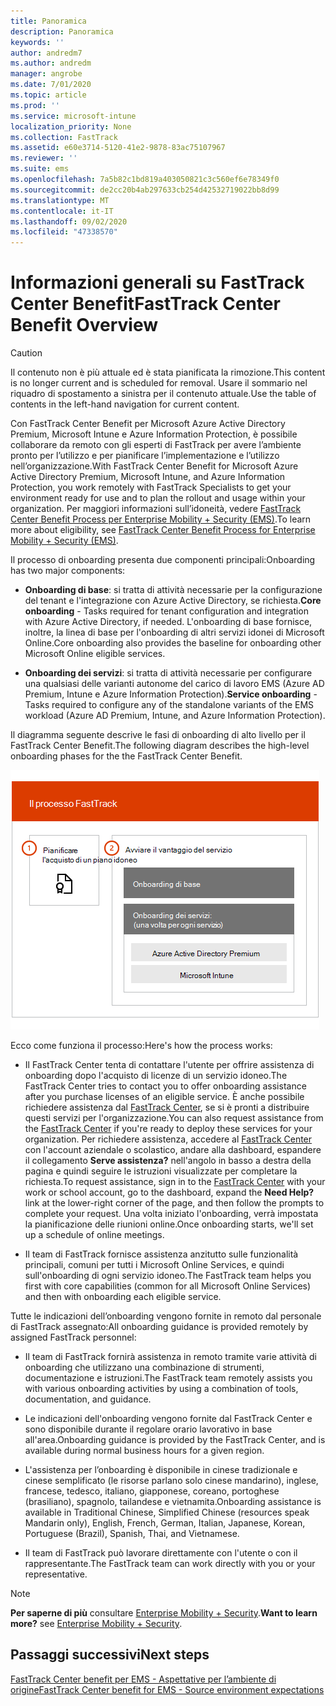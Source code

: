 ```yaml
---
title: Panoramica
description: Panoramica
keywords: ''
author: andredm7
ms.author: andredm
manager: angrobe
ms.date: 7/01/2020
ms.topic: article
ms.prod: ''
ms.service: microsoft-intune
localization_priority: None
ms.collection: FastTrack
ms.assetid: e60e3714-5120-41e2-9878-83ac75107967
ms.reviewer: ''
ms.suite: ems
ms.openlocfilehash: 7a5b82c1bd819a403050821c3c560ef6e78349f0
ms.sourcegitcommit: de2cc20b4ab297633cb254d42532719022bb8d99
ms.translationtype: MT
ms.contentlocale: it-IT
ms.lasthandoff: 09/02/2020
ms.locfileid: "47338570"
---
```

# <a name="fasttrack-center-benefit-overview"></a><span data-ttu-id="6afd9-103">Informazioni generali su FastTrack Center Benefit</span><span class="sxs-lookup"><span data-stu-id="6afd9-103">FastTrack Center Benefit Overview</span></span>

> [!CAUTION]
> <span data-ttu-id="6afd9-104">Il contenuto non è più attuale ed è stata pianificata la rimozione.</span><span class="sxs-lookup"><span data-stu-id="6afd9-104">This content is no longer current and is scheduled for removal.</span></span> <span data-ttu-id="6afd9-105">Usare il sommario nel riquadro di spostamento a sinistra per il contenuto attuale.</span><span class="sxs-lookup"><span data-stu-id="6afd9-105">Use the table of contents in the left-hand navigation for current content.</span></span>

<span data-ttu-id="6afd9-106">Con FastTrack Center Benefit per Microsoft Azure Active Directory Premium, Microsoft Intune e Azure Information Protection, è possibile collaborare da remoto con gli esperti di FastTrack per avere l’ambiente pronto per l’utilizzo e per pianificare l’implementazione e l’utilizzo nell’organizzazione.</span><span class="sxs-lookup"><span data-stu-id="6afd9-106">With FastTrack Center Benefit for Microsoft Azure Active Directory Premium, Microsoft Intune, and Azure Information Protection, you work remotely with FastTrack Specialists to get your environment ready for use and to plan the rollout and usage within your organization.</span></span> <span data-ttu-id="6afd9-107">Per maggiori informazioni sull’idoneità, vedere [FastTrack Center Benefit Process per Enterprise Mobility + Security (EMS)](EMS-fasttrack-process.md).</span><span class="sxs-lookup"><span data-stu-id="6afd9-107">To learn more about eligibility, see [FastTrack Center Benefit Process for Enterprise Mobility + Security (EMS)](EMS-fasttrack-process.md).</span></span>

<span data-ttu-id="6afd9-108">Il processo di onboarding presenta due componenti principali:</span><span class="sxs-lookup"><span data-stu-id="6afd9-108">Onboarding has two major components:</span></span>

-   <span data-ttu-id="6afd9-109">**Onboarding di base**: si tratta di attività necessarie per la configurazione del tenant e l'integrazione con Azure Active Directory, se richiesta.</span><span class="sxs-lookup"><span data-stu-id="6afd9-109">**Core onboarding** - Tasks required for tenant configuration and integration with Azure Active Directory, if needed.</span></span> <span data-ttu-id="6afd9-110">L'onboarding di base fornisce, inoltre, la linea di base per l'onboarding di altri servizi idonei di Microsoft Online.</span><span class="sxs-lookup"><span data-stu-id="6afd9-110">Core onboarding also provides the baseline for onboarding other Microsoft Online eligible services.</span></span>

-   <span data-ttu-id="6afd9-111">**Onboarding dei servizi**: si tratta di attività necessarie per configurare una qualsiasi delle varianti autonome del carico di lavoro EMS (Azure AD Premium, Intune e Azure Information Protection).</span><span class="sxs-lookup"><span data-stu-id="6afd9-111">**Service onboarding** - Tasks required to configure any of the standalone variants of the EMS workload (Azure AD Premium, Intune, and Azure Information Protection).</span></span>

<span data-ttu-id="6afd9-112">Il diagramma seguente descrive le fasi di onboarding di alto livello per il FastTrack Center Benefit.</span><span class="sxs-lookup"><span data-stu-id="6afd9-112">The following diagram describes the high-level onboarding phases for the the FastTrack Center Benefit.</span></span>

![Le fasi di onboarding di alto livello dell'uso del FastTrack Center Benefit](./media/ft-onboarding-process.png)

<span data-ttu-id="6afd9-114">Ecco come funziona il processo:</span><span class="sxs-lookup"><span data-stu-id="6afd9-114">Here's how the process works:</span></span>

- <span data-ttu-id="6afd9-115">Il FastTrack Center tenta di contattare l'utente per offrire assistenza di onboarding dopo l'acquisto di licenze di un servizio idoneo.</span><span class="sxs-lookup"><span data-stu-id="6afd9-115">The FastTrack Center tries to contact you to offer onboarding assistance after you purchase licenses of an eligible service.</span></span> <span data-ttu-id="6afd9-116">È anche possibile richiedere assistenza dal [FastTrack Center](https://go.microsoft.com/fwlink/?linkid=780698), se si è pronti a distribuire questi servizi per l'organizzazione.</span><span class="sxs-lookup"><span data-stu-id="6afd9-116">You can also request assistance from the [FastTrack Center](https://go.microsoft.com/fwlink/?linkid=780698) if you're ready to deploy these services for your organization.</span></span> <span data-ttu-id="6afd9-117">Per richiedere assistenza, accedere al [FastTrack Center](https://go.microsoft.com/fwlink/?linkid=780698) con l'account aziendale o scolastico, andare alla dashboard, espandere il collegamento **Serve assistenza?** nell'angolo in basso a destra della pagina e quindi seguire le istruzioni visualizzate per completare la richiesta.</span><span class="sxs-lookup"><span data-stu-id="6afd9-117">To request assistance, sign in to the [FastTrack Center](https://go.microsoft.com/fwlink/?linkid=780698) with your work or school account, go to the dashboard, expand the **Need Help?** link at the lower-right corner of the page, and then follow the prompts to complete your request.</span></span> <span data-ttu-id="6afd9-118">Una volta iniziato l'onboarding, verrà impostata la pianificazione delle riunioni online.</span><span class="sxs-lookup"><span data-stu-id="6afd9-118">Once onboarding starts, we'll set up a schedule of online meetings.</span></span>

-   <span data-ttu-id="6afd9-119">Il team di FastTrack fornisce assistenza anzitutto sulle funzionalità principali, comuni per tutti i Microsoft Online Services, e quindi sull'onboarding di ogni servizio idoneo.</span><span class="sxs-lookup"><span data-stu-id="6afd9-119">The FastTrack team helps you first with core capabilities (common for all Microsoft Online Services) and then with onboarding each eligible service.</span></span>

<span data-ttu-id="6afd9-120">Tutte le indicazioni dell’onboarding vengono fornite in remoto dal personale di FastTrack assegnato:</span><span class="sxs-lookup"><span data-stu-id="6afd9-120">All onboarding guidance is provided remotely by assigned FastTrack personnel:</span></span>

-   <span data-ttu-id="6afd9-121">Il team di FastTrack fornirà assistenza in remoto tramite varie attività di onboarding che utilizzano una combinazione di strumenti, documentazione e istruzioni.</span><span class="sxs-lookup"><span data-stu-id="6afd9-121">The FastTrack team remotely assists you with various onboarding activities by using a combination of tools, documentation, and guidance.</span></span>

-   <span data-ttu-id="6afd9-122">Le indicazioni dell'onboarding vengono fornite dal FastTrack Center e sono disponibile durante il regolare orario lavorativo in base all'area.</span><span class="sxs-lookup"><span data-stu-id="6afd9-122">Onboarding guidance is provided by the FastTrack Center, and is available during normal business hours for a given region.</span></span>

-   <span data-ttu-id="6afd9-123">L'assistenza per l’onboarding è disponibile in cinese tradizionale e cinese semplificato (le risorse parlano solo cinese mandarino), inglese, francese, tedesco, italiano, giapponese, coreano, portoghese (brasiliano), spagnolo, tailandese e vietnamita.</span><span class="sxs-lookup"><span data-stu-id="6afd9-123">Onboarding assistance is available in Traditional Chinese, Simplified Chinese (resources speak Mandarin only), English, French, German, Italian, Japanese, Korean, Portuguese (Brazil), Spanish, Thai, and Vietnamese.</span></span>

-   <span data-ttu-id="6afd9-124">Il team di FastTrack può lavorare direttamente con l'utente o con il rappresentante.</span><span class="sxs-lookup"><span data-stu-id="6afd9-124">The FastTrack team can work directly with you or your representative.</span></span>

> [!NOTE]
> <span data-ttu-id="6afd9-125">**Per saperne di più** consultare [Enterprise Mobility + Security](https://www.microsoft.com/cloud-platform/enterprise-mobility).</span><span class="sxs-lookup"><span data-stu-id="6afd9-125">**Want to learn more?** see [Enterprise Mobility + Security](https://www.microsoft.com/cloud-platform/enterprise-mobility).</span></span>

## <a name="next-steps"></a><span data-ttu-id="6afd9-126">Passaggi successivi</span><span class="sxs-lookup"><span data-stu-id="6afd9-126">Next steps</span></span>

[<span data-ttu-id="6afd9-127">FastTrack Center benefit per EMS - Aspettative per l’ambiente di origine</span><span class="sxs-lookup"><span data-stu-id="6afd9-127">FastTrack Center benefit for EMS - Source environment expectations</span></span>](EMS-source-environment-expectations.md)

